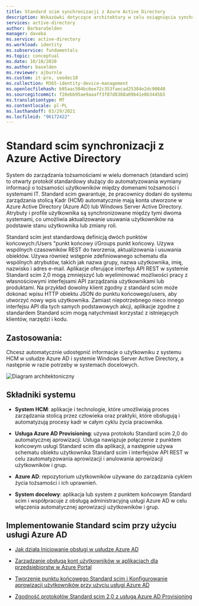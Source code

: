 ```yaml
---
title: Standard scim synchronizacji z Azure Active Directory
description: Wskazówki dotyczące architektury w celu osiągnięcia synchronizacji Standard scim z Azure Active Directory.
services: active-directory
author: BarbaraSelden
manager: daveba
ms.service: active-directory
ms.workload: identity
ms.subservice: fundamentals
ms.topic: conceptual
ms.date: 10/10/2020
ms.author: baselden
ms.reviewer: ajburnle
ms.custom: it-pro, seodec18
ms.collection: M365-identity-device-management
ms.openlocfilehash: b95aac504bc6ee72c353faecad25384e2dc90840
ms.sourcegitcommit: f28ebb95ae9aaaff3f87d8388a09b41e0b3445b5
ms.translationtype: MT
ms.contentlocale: pl-PL
ms.lasthandoff: 03/29/2021
ms.locfileid: "96172422"
---
```

# <a name="scim-synchronization-with-azure-active-directory"></a>Standard scim synchronizacji z Azure Active Directory

System do zarządzania tożsamościami w wielu domenach (standard scim) to otwarty protokół standardowy służący do automatyzowania wymiany informacji o tożsamości użytkowników między domenami tożsamości i systemami IT. Standard scim gwarantuje, że pracownicy dodani do systemu zarządzania stolicą Kadr (HCM) automatycznie mają konta utworzone w Azure Active Directory (Azure AD) lub Windows Server Active Directory. Atrybuty i profile użytkownika są synchronizowane między tymi dwoma systemami, co umożliwia aktualizowanie usuwania użytkowników na podstawie stanu użytkownika lub zmiany roli.

Standard scim jest standardową definicją dwóch punktów końcowych:/Users "punkt końcowy i/Groups punkt końcowy. Używa wspólnych czasowników REST do tworzenia, aktualizowania i usuwania obiektów. Używa również wstępnie zdefiniowanego schematu dla wspólnych atrybutów, takich jak nazwa grupy, nazwa użytkownika, imię, nazwisko i adres e-mail. Aplikacje oferujące interfejs API REST w systemie Standard scim 2,0 mogą zmniejszyć lub wyeliminować możliwości pracy z własnościowymi interfejsami API zarządzania użytkownikami lub produktami. Na przykład dowolny klient zgodny z standard scim może dokonać wpisu HTTP obiektu JSON do punktu końcowego/users, aby utworzyć nowy wpis użytkownika. Zamiast niepotrzebnego nieco innego interfejsu API dla tych samych podstawowych akcji, aplikacje zgodne z standardem Standard scim mogą natychmiast korzystać z istniejących klientów, narzędzi i kodu. 

## <a name="use-when"></a>Zastosowania: 

Chcesz automatycznie udostępnić informacje o użytkowniku z systemu HCM w usłudze Azure AD i systemie Windows Server Active Directory, a następnie w razie potrzeby w systemach docelowych. 

![Diagram architektoniczny](./media/authentication-patterns/scim-auth.png)


## <a name="components-of-system"></a>Składniki systemu 

* **System HCM**: aplikacje i technologie, które umożliwiają proces zarządzania stolicą przez człowieka oraz praktyki, które obsługują i automatyzują procesy kadr w całym cyklu życia pracownika. 

* **Usługa Azure AD Provisioning**: używa protokołu Standard scim 2,0 do automatycznej aprowizacji. Usługa nawiązuje połączenie z punktem końcowym usługi Standard scim dla aplikacji, a następnie używa schematu obiektu użytkownika Standard scim i interfejsów API REST w celu zautomatyzowania aprowizacji i anulowania aprowizacji użytkowników i grup.  

* **Azure AD**: repozytorium użytkowników używane do zarządzania cyklem życia tożsamości i ich uprawnień. 

* **System docelowy**: aplikacja lub system z punktem końcowym Standard scim i współpracuje z obsługą administracyjną usługi Azure AD w celu włączenia automatycznej aprowizacji użytkowników i grup.  

## <a name="implement-scim-with-azure-ad"></a>Implementowanie Standard scim przy użyciu usługi Azure AD 

* [Jak działa Inicjowanie obsługi w usłudze Azure AD ](../app-provisioning/how-provisioning-works.md)

* [Zarządzanie obsługą kont użytkowników w aplikacjach dla przedsiębiorstw w Azure Portal ](../app-provisioning/configure-automatic-user-provisioning-portal.md)

* [Tworzenie punktu końcowego Standard scim i Konfigurowanie aprowizacji użytkowników przy użyciu usługi Azure AD  ](../app-provisioning/use-scim-to-provision-users-and-groups.md)

* [Zgodność protokołów Standard scim 2,0 z usługą Azure AD Provisioning](../app-provisioning/application-provisioning-config-problem-scim-compatibility.md)